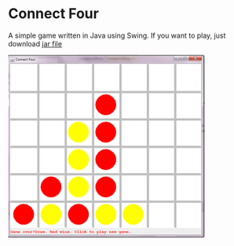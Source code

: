 # Connect Four
A simple game written in Java using Swing. If you want to play, just download [jar file](https://github.com//misteraverin/ConnectFour/raw/master/ConnectFour.jar)<br>

![ConnectFour](https://github.com/misteraverin/ConnectFour/blob/master/layout.png)
